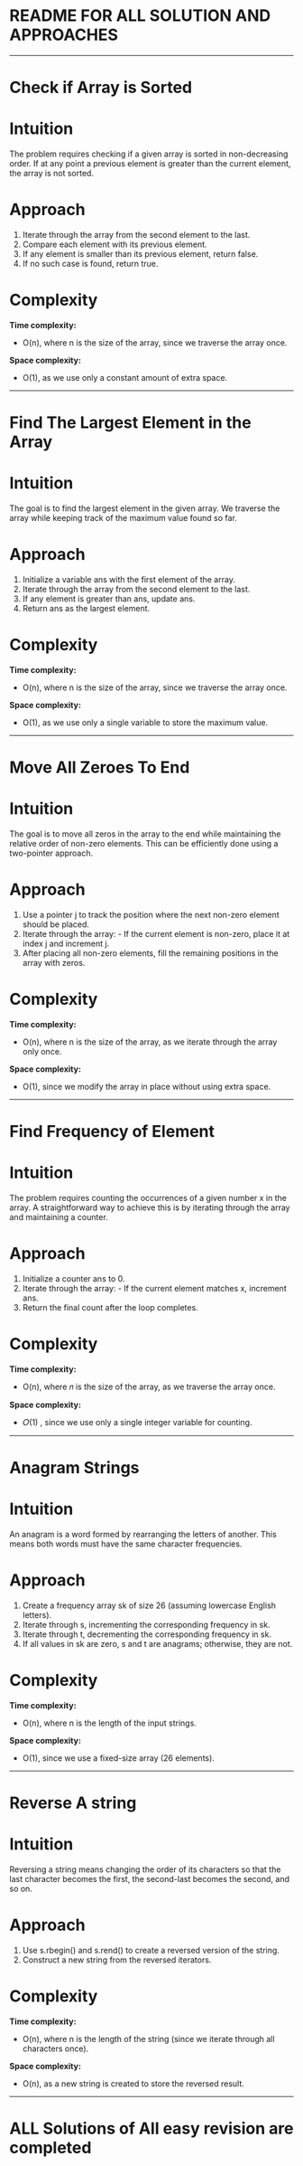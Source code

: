 # README FOR ALL SOLUTION AND APPROACHES 
---

# Check if Array is Sorted

# Intuition
<!-- Describe your first thoughts on how to solve this problem. -->
The problem requires checking if a given array is sorted in non-decreasing order. 
If at any point a previous element is greater than the current element, the array is not sorted.

# Approach
<!-- Describe your approach to solving the problem. -->
1. Iterate through the array from the second element to the last.
2. Compare each element with its previous element.
3. If any element is smaller than its previous element, return false.
4. If no such case is found, return true.

# Complexity
**Time complexity:**
<!-- Add your time complexity here, e.g. $$O(n)$$ -->
-  O(n), where n is the size of the array, since we traverse the array once.

**Space complexity:**
<!-- Add your space complexity here, e.g. $$O(n)$$ -->
- O(1), as we use only a constant amount of extra space.
---
# Find The Largest Element in the Array 

# Intuition
<!-- Describe your first thoughts on how to solve this problem. -->
The goal is to find the largest element in the given array. We traverse the array while keeping track of the maximum value found so far.

# Approach
<!-- Describe your approach to solving the problem. -->
1. Initialize a variable ans with the first element of the array.
2. Iterate through the array from the second element to the last.
3. If any element is greater than ans, update ans.
4. Return ans as the largest element.

# Complexity
**Time complexity:**
<!-- Add your time complexity here, e.g. $$O(n)$$ -->
- O(n), where n is the size of the array, since we traverse the array once.

**Space complexity:**
<!-- Add your space complexity here, e.g. $$O(n)$$ -->
- O(1), as we use only a single variable to store the maximum value.

---

# Move All Zeroes To End

# Intuition
<!-- Describe your first thoughts on how to solve this problem. -->
The goal is to move all zeros in the array to the end while maintaining the relative order of non-zero elements.
This can be efficiently done using a two-pointer approach.


# Approach
<!-- Describe your approach to solving the problem. -->
1. Use a pointer j to track the position where the next non-zero element should be placed.
2. Iterate through the array:
        - If the current element is non-zero, place it at index j and increment j.
3. After placing all non-zero elements, fill the remaining positions in the array with zeros.

# Complexity
**Time complexity:**
<!-- Add your time complexity here, e.g. $$O(n)$$ -->
- O(n), where n is the size of the array, as we iterate through the array only once.

**Space complexity:**
<!-- Add your space complexity here, e.g. $$O(n)$$ -->
- O(1), since we modify the array in place without using extra space.

---

# Find Frequency of Element

# Intuition
<!-- Describe your first thoughts on how to solve this problem. -->
The problem requires counting the occurrences of a given number x in the array. 
A straightforward way to achieve this is by iterating through the array and maintaining a counter.

# Approach
<!-- Describe your approach to solving the problem. -->
1. Initialize a counter ans to 0.
2. Iterate through the array:
        - If the current element matches x, increment ans.
3. Return the final count after the loop completes.

# Complexity
**Time complexity:**
<!-- Add your time complexity here, e.g. $$O(n)$$ -->
- O(n), where 𝑛 is the size of the array, as we traverse the array once.

**Space complexity:**
<!-- Add your space complexity here, e.g. $$O(n)$$ -->
-  𝑂(1) , since we use only a single integer variable for counting.
---
# Anagram Strings

# Intuition
<!-- Describe your first thoughts on how to solve this problem. -->
An anagram is a word formed by rearranging the letters of another. 
This means both words must have the same character frequencies.

# Approach
<!-- Describe your approach to solving the problem. -->
1. Create a frequency array sk of size 26 (assuming lowercase English letters).
2. Iterate through s, incrementing the corresponding frequency in sk.
3. Iterate through t, decrementing the corresponding frequency in sk.
4. If all values in sk are zero, s and t are anagrams; otherwise, they are not.

# Complexity
**Time complexity:**
<!-- Add your time complexity here, e.g. $$O(n)$$ -->
- O(n), where n is the length of the input strings.

**Space complexity:**
<!-- Add your space complexity here, e.g. $$O(n)$$ -->
- O(1), since we use a fixed-size array (26 elements).
---
# Reverse A string 

# Intuition
<!-- Describe your first thoughts on how to solve this problem. -->
Reversing a string means changing the order of its characters so that the last character becomes the first, the second-last becomes the second, and so on.

# Approach
<!-- Describe your approach to solving the problem. -->
1. Use s.rbegin() and s.rend() to create a reversed version of the string.
2. Construct a new string from the reversed iterators.

# Complexity
**Time complexity:**
<!-- Add your time complexity here, e.g. $$O(n)$$ -->
- O(n), where n is the length of the string (since we iterate through all characters once).

**Space complexity:**
<!-- Add your space complexity here, e.g. $$O(n)$$ -->
- O(n), as a new string is created to store the reversed result.
---
# ALL Solutions of All easy revision  are completed 
